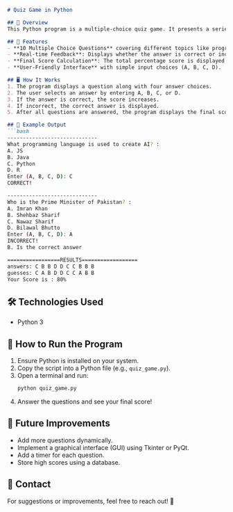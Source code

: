 ```md
# Quiz Game in Python

## 📌 Overview
This Python program is a multiple-choice quiz game. It presents a series of questions to the user, evaluates their answers, and provides a final score based on the number of correct responses.

## 🚀 Features
- **10 Multiple Choice Questions** covering different topics like programming, geography, literature, and science.
- **Real-time Feedback**: Displays whether the answer is correct or incorrect.
- **Final Score Calculation**: The total percentage score is displayed at the end.
- **User-Friendly Interface** with simple input choices (A, B, C, D).

## 🖥️ How It Works
1. The program displays a question along with four answer choices.
2. The user selects an answer by entering A, B, C, or D.
3. If the answer is correct, the score increases.
4. If incorrect, the correct answer is displayed.
5. After all questions are answered, the program displays the final score.

## 📜 Example Output
```bash
-----------------------------
What programming language is used to create AI? :
A. JS 
B. Java 
C. Python 
D. R 
Enter (A, B, C, D): C
CORRECT!

-----------------------------
Who is the Prime Minister of Pakistan? :
A. Imran Khan 
B. Shehbaz Sharif 
C. Nawaz Sharif 
D. Bilawal Bhutto 
Enter (A, B, C, D): A
INCORRECT!
B. Is the correct answer

=================RESULTS==================
answers: C B B D D C C B B B 
guesses: C A B D D C C A B B 
Your Score is : 80%
```

## 🛠️ Technologies Used
- Python 3

## 📂 How to Run the Program
1. Ensure Python is installed on your system.
2. Copy the script into a Python file (e.g., `quiz_game.py`).
3. Open a terminal and run:
   ```bash
   python quiz_game.py
   ```
4. Answer the questions and see your final score!

## 📌 Future Improvements
- Add more questions dynamically.
- Implement a graphical interface (GUI) using Tkinter or PyQt.
- Add a timer for each question.
- Store high scores using a database.

## 📧 Contact
For suggestions or improvements, feel free to reach out! 🚀
```


